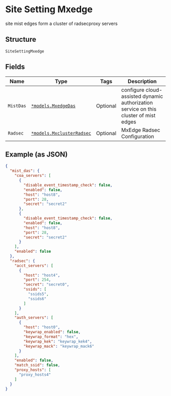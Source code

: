 
# Site Setting Mxedge

site mist edges form a cluster of radsecproxy servers

## Structure

`SiteSettingMxedge`

## Fields

| Name | Type | Tags | Description |
|  --- | --- | --- | --- |
| `MistDas` | [`*models.MxedgeDas`](../../doc/models/mxedge-das.md) | Optional | configure cloud-assisted dynamic authorization service on this cluster of mist edges |
| `Radsec` | [`*models.MxclusterRadsec`](../../doc/models/mxcluster-radsec.md) | Optional | MxEdge Radsec Configuration |

## Example (as JSON)

```json
{
  "mist_das": {
    "coa_servers": [
      {
        "disable_event_timestamp_check": false,
        "enabled": false,
        "host": "host8",
        "port": 28,
        "secret": "secret2"
      },
      {
        "disable_event_timestamp_check": false,
        "enabled": false,
        "host": "host8",
        "port": 28,
        "secret": "secret2"
      }
    ],
    "enabled": false
  },
  "radsec": {
    "acct_servers": [
      {
        "host": "host4",
        "port": 254,
        "secret": "secret0",
        "ssids": [
          "ssids5",
          "ssids6"
        ]
      }
    ],
    "auth_servers": [
      {
        "host": "host0",
        "keywrap_enabled": false,
        "keywrap_format": "hex",
        "keywrap_kek": "keywrap_kek4",
        "keywrap_mack": "keywrap_mack6"
      }
    ],
    "enabled": false,
    "match_ssid": false,
    "proxy_hosts": [
      "proxy_hosts4"
    ]
  }
}
```

